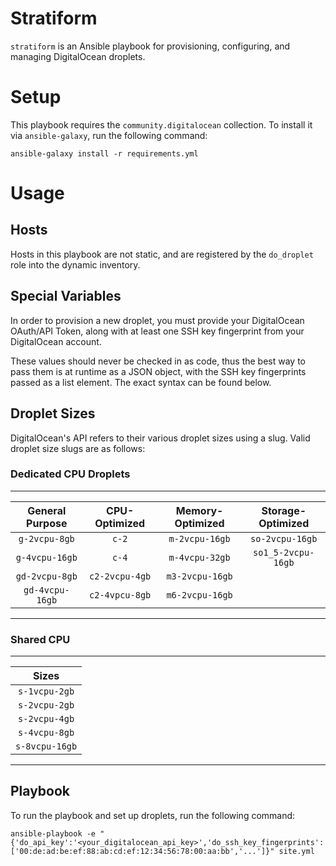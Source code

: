 # Stratiform
`stratiform` is an Ansible playbook for provisioning, configuring, and managing DigitalOcean droplets.

# Setup
This playbook requires the `community.digitalocean` collection. To install it via `ansible-galaxy`, run the following command:

`ansible-galaxy install -r requirements.yml`

# Usage

## Hosts
Hosts in this playbook are not static, and are registered by the `do_droplet` role into the dynamic inventory.

## Special Variables

In order to provision a new droplet, you must provide your DigitalOcean OAuth/API Token, along with at least one SSH key fingerprint from your DigitalOcean account.

These values should never be checked in as code, thus the best way to pass them is at runtime as a JSON object, with the SSH key fingerprints passed as a list element. The exact syntax can be found below.

## Droplet Sizes

DigitalOcean's API refers to their various droplet sizes using a slug. Valid droplet size slugs are as follows:

### Dedicated CPU Droplets

- - -
| General Purpose | CPU-Optimized | Memory-Optimized | Storage-Optimized |
| :-------------: | :-----------: | :--------------: | :---------------: |
| `g-2vcpu-8gb`   | `c-2`         | `m-2vcpu-16gb`   | `so-2vcpu-16gb`   |
| `g-4vcpu-16gb`  | `c-4`         | `m-4vcpu-32gb`   | `so1_5-2vcpu-16gb`|
| `gd-2vcpu-8gb`  | `c2-2vcpu-4gb`| `m3-2vcpu-16gb`  |                   |
| `gd-4vcpu-16gb` | `c2-4vpcu-8gb`| `m6-2vcpu-16gb`  |                   |
- - -

### Shared CPU
- - -
|   Sizes        |
|:--------------:|
| `s-1vcpu-2gb`  |
| `s-2vcpu-2gb`  |
| `s-2vcpu-4gb`  |
| `s-4vcpu-8gb`  |
| `s-8vcpu-16gb` |
- - -

## Playbook
To run the playbook and set up droplets, run the following command:

`ansible-playbook -e "{'do_api_key':'<your_digitalocean_api_key>','do_ssh_key_fingerprints':['00:de:ad:be:ef:88:ab:cd:ef:12:34:56:78:00:aa:bb','...']}" site.yml`
